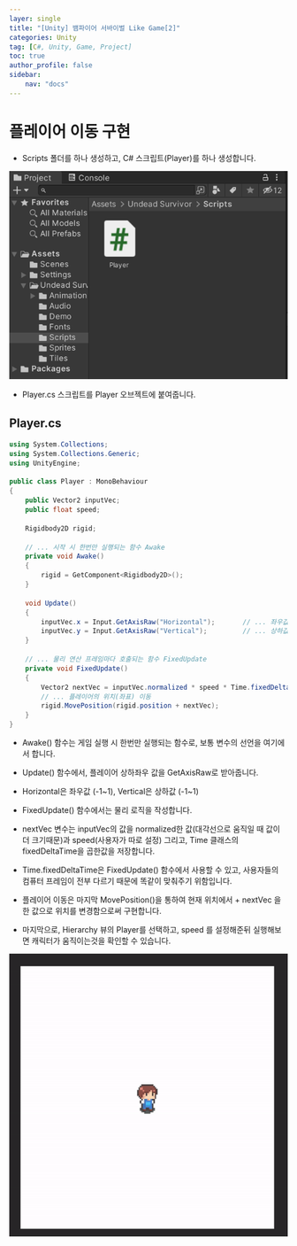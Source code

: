```yaml
---
layer: single
title: "[Unity] 뱀파이어 서바이벌 Like Game[2]"
categories: Unity
tag: [C#, Unity, Game, Project]
toc: true
author_profile: false
sidebar: 
    nav: "docs"
---
```



# 플레이어 이동 구현

- Scripts 폴더를 하나 생성하고, C# 스크립트(Player)를 하나 생성합니다.

![image](/images/2023-08-18/capture_1.png)

- Player.cs 스크립트를 Player 오브젝트에 붙여줍니다.


## Player.cs

```c#
using System.Collections;
using System.Collections.Generic;
using UnityEngine;

public class Player : MonoBehaviour
{
    public Vector2 inputVec;
    public float speed;

    Rigidbody2D rigid;

    // ... 시작 시 한번만 실행되는 함수 Awake
    private void Awake()
    {
        rigid = GetComponent<Rigidbody2D>();
    }

    void Update()
    {
        inputVec.x = Input.GetAxisRaw("Horizontal");       // ... 좌우값
        inputVec.y = Input.GetAxisRaw("Vertical");         // ... 상하값
    }

    // ... 물리 연산 프레임마다 호출되는 함수 FixedUpdate
    private void FixedUpdate()
    {
        Vector2 nextVec = inputVec.normalized * speed * Time.fixedDeltaTime;    
        // ... 플레이어의 위치(좌표) 이동
        rigid.MovePosition(rigid.position + nextVec);
    }
}

```


- Awake() 함수는 게임 실행 시 한번만 실행되는 함수로, 보통 변수의 선언을 여기에서 합니다.

- Update() 함수에서, 플레이어 상하좌우 값을 GetAxisRaw로 받아줍니다.

- Horizontal은 좌우값 (-1~1), Vertical은 상하값 (-1~1)

- FixedUpdate() 함수에서는 물리 로직을 작성합니다.

- nextVec 변수는 inputVec의 값을 normalized한 값(대각선으로 움직일 때 값이 더 크기때문)과 speed(사용자가 따로 설정) 그리고, Time 클래스의 fixedDeltaTime을 곱한값을 저장합니다. 

- Time.fixedDeltaTime은 FixedUpdate() 함수에서 사용할 수 있고, 사용자들의 컴퓨터 프레임이 전부 다르기 때문에 똑같이 맞춰주기 위함입니다.

- 플레이어 이동은 마지막 MovePosition()을 통하여 현재 위치에서 + nextVec 을 한 값으로 위치를 변경함으로써 구현합니다.

- 마지막으로, Hierarchy 뷰의 Player를 선택하고, speed 를 설정해준뒤 실행해보면 캐릭터가 움직이는것을 확인할 수 있습니다.




![image](/images/2023-08-18/capture_2.gif)

